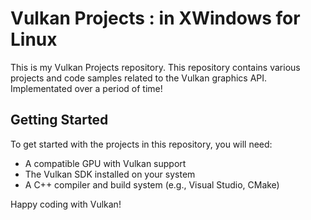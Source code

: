 # Vulkan Projects : in XWindows for Linux

This is my Vulkan Projects repository. This repository contains various projects and code samples related to the Vulkan graphics API. Implementated over a period of time!

## Getting Started

To get started with the projects in this repository, you will need:

- A compatible GPU with Vulkan support
- The Vulkan SDK installed on your system
- A C++ compiler and build system (e.g., Visual Studio, CMake)

Happy coding with Vulkan!